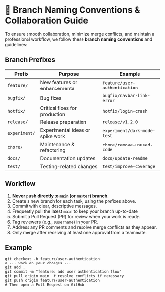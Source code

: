 # 🚀 Branch Naming Conventions & Collaboration Guide

To ensure smooth collaboration, minimize merge conflicts, and maintain a professional workflow, we follow these **branch naming conventions** and guidelines:

## Branch Prefixes

| Prefix        | Purpose                           | Example                         |
|---------------|-----------------------------------|----------------------------------|
| `feature/`    | New features or enhancements      | `feature/user-authentication`    |
| `bugfix/`     | Bug fixes                         | `bugfix/navbar-link-error`       |
| `hotfix/`     | Critical fixes for production     | `hotfix/login-crash`             |
| `release/`    | Release preparation               | `release/v1.2.0`                 |
| `experiment/` | Experimental ideas or spike work  | `experiment/dark-mode-test`      |
| `chore/`      | Maintenance & refactoring         | `chore/remove-unused-code`       |
| `docs/`       | Documentation updates             | `docs/update-readme`             |
| `test/`       | Testing-related changes           | `test/improve-coverage`          |

## Workflow

1. **Never push directly to `main` (or `master`) branch**.
2. Create a new branch for each task, using the prefixes above.
3. Commit with clear, descriptive messages.
4. Frequently pull the latest `main` to keep your branch up-to-date.
5. Submit a Pull Request (PR) for review when your work is ready.
6. Tag reviewers (e.g., `@username`) in your PR.
7. Address any PR comments and resolve merge conflicts as they appear.
8. Only merge after receiving at least one approval from a teammate.

## Example

```shell
git checkout -b feature/user-authentication
# ... work on your changes ...
git add .
git commit -m "feature: add user authentication flow"
git pull origin main  # resolve conflicts if necessary
git push origin feature/user-authentication
# Then open a Pull Request on GitHub
```


